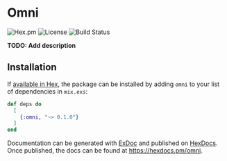 # Omni

![Hex.pm](https://img.shields.io/hexpm/v/omni?color=informational)
![License](https://img.shields.io/github/license/lebrunel/omni?color=informational)
![Build Status](https://img.shields.io/github/actions/workflow/status/lebrunel/omni/elixir.yml?branch=main)

**TODO: Add description**

## Installation

If [available in Hex](https://hex.pm/docs/publish), the package can be installed
by adding `omni` to your list of dependencies in `mix.exs`:

```elixir
def deps do
  [
    {:omni, "~> 0.1.0"}
  ]
end
```

Documentation can be generated with [ExDoc](https://github.com/elixir-lang/ex_doc)
and published on [HexDocs](https://hexdocs.pm). Once published, the docs can
be found at <https://hexdocs.pm/omni>.

